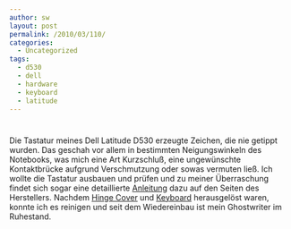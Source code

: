 ```yaml
---
author: sw
layout: post
permalink: /2010/03/110/
categories:
  - Uncategorized
tags:
  - d530
  - dell
  - hardware
  - keyboard
  - latitude
---
```

# 

Die Tastatur meines Dell Latitude D530 erzeugte Zeichen, die nie getippt wurden. Das geschah vor allem in bestimmten Neigungswinkeln des Notebooks, was mich eine Art Kurzschluß, eine ungewünschte Kontaktbrücke aufgrund Verschmutzung oder sowas vermuten ließ. Ich wollte die Tastatur ausbauen und prüfen und zu meiner Überraschung findet sich sogar eine detaillierte [Anleitung][1] dazu auf den Seiten des Herstellers. Nachdem [Hinge Cover][2] und [Keyboard][3] herausgelöst waren, konnte ich es reinigen und seit dem Wiedereinbau ist mein Ghostwriter im Ruhestand.

 [1]: http://support.dell.com/support/edocs/systems/latd530/en/sm/index.htm
 [2]: http://support.dell.com/support/edocs/systems/latd530/en/sm/keyboard.htm#wp1180225
 [3]: http://support.dell.com/support/edocs/systems/latd530/en/sm/hingecvr.htm#wp1180224

